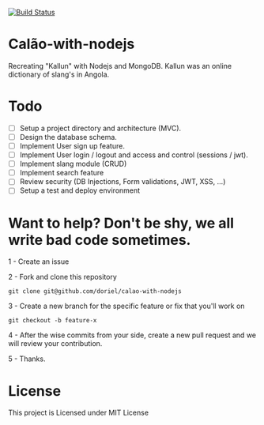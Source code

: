[![Build Status](https://travis-ci.org/flowck/calao-with-nodejs.svg?branch=master)](https://travis-ci.org/flowck/calao-with-nodejs)

# Calão-with-nodejs
Recreating "Kallun" with Nodejs and MongoDB. Kallun was an online dictionary of slang's in Angola.

# Todo

- [ ] Setup a project directory and architecture (MVC).
- [ ] Design the database schema.
- [ ] Implement User sign up feature.
- [ ] Implement User login / logout and access and control (sessions / jwt).
- [ ] Implement slang module (CRUD)
- [ ] Implement search feature
- [ ] Review security (DB Injections, Form validations, JWT, XSS, ...)
- [ ] Setup a test and deploy environment

# Want to help? Don't be shy, we all write bad code sometimes.

1 - Create an issue

2 - Fork and clone this repository

	git clone git@github.com/doriel/calao-with-nodejs

3 - Create a new branch for the specific feature or fix that you'll work on

	git checkout -b feature-x
   
4 - After the wise commits from your side, create a new pull request and we will review your contribution. 

5 - Thanks.

# License

This project is Licensed under MIT License

